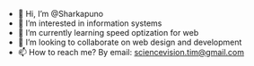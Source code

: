 - 👋 Hi, I’m @Sharkapuno
- 👀 I’m interested in information systems
- 🌱 I’m currently learning speed optization for web  
- 💞️ I’m looking to collaborate on web design and development
- 📫 How to reach me? By email: sciencevision.tim@gmail.com

<!---
Sharkapuno/Sharkapuno is a ✨ special ✨ repository because its `README.md` (this file) appears on your GitHub profile.
You can click the Preview link to take a look at your changes.
--->

